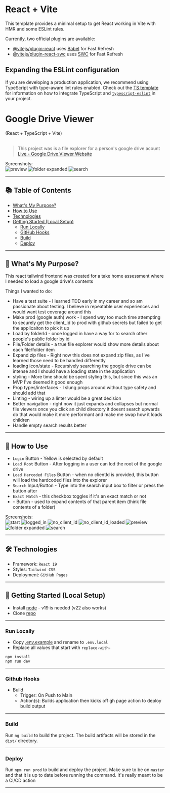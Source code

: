 # React + Vite

This template provides a minimal setup to get React working in Vite with HMR and some ESLint rules.

Currently, two official plugins are available:

- [@vitejs/plugin-react](https://github.com/vitejs/vite-plugin-react/blob/main/packages/plugin-react) uses [Babel](https://babeljs.io/) for Fast Refresh
- [@vitejs/plugin-react-swc](https://github.com/vitejs/vite-plugin-react/blob/main/packages/plugin-react-swc) uses [SWC](https://swc.rs/) for Fast Refresh

## Expanding the ESLint configuration

If you are developing a production application, we recommend using TypeScript with type-aware lint rules enabled. Check out the [TS template](https://github.com/vitejs/vite/tree/main/packages/create-vite/template-react-ts) for information on how to integrate TypeScript and [`typescript-eslint`](https://typescript-eslint.io) in your project.

# Google Drive Viewer
(React + TypeScript + Vite) <br/> <br/>

> This project was is a file explorer for a person's google drive acount<br/>
> [Live - Google Drive Viewer Website](https://google-drive-viewer.ryan-brock.com/)

Screenshots: <br/>
![preview](/screenshots/root_loaded.png)
![folder expanded](/screenshots/folder_expanded.png)
![search](/screenshots/search.png)

---

## 📚 Table of Contents

- [What's My Purpose?](#-whats-my-purpose)
- [How to Use](#-how-to-use)
- [Technologies](#-technologies)
- [Getting Started (Local Setup)](#-getting-started-local-setup)
    - [Run Locally](#run-locally)
    - [GitHub Hooks](#github-hooks)
    - [Build](#build)
    - [Deploy](#deploy)

---

## 🧠 What's My Purpose?

This react tailwind frontend was created for a take home assessment where I needed to load a google drive's contents <br/>

Things I wanted to do:
- Have a test suite - I learned TDD early in my career and so am passionate about testing. I believe in repeatable user experiences and would want test coverage around this
- Make prod (google auth) work - I spend way too much time attempting to securely get the client_id to prod with github secrets but failed to get the applicaiton to pick it up
- Load by folderId - once logged in have a way for to search other people's public folder by id
- File/Folder details - a true file explorer would show more details about each file/folder item
- Expand zip files - Right now this does not expand zip files, as I've learned those need to be handled differently
- loading icon/state - Recursively searching the google drive can be intense and I should have a loading state in the application
- styling - More time should be spent styling this, but since this was an MVP I've deemed it good enough
- Prop types/interfaces - I slung props around without type safety and should add that
- Linting - wiring up a linter would be a great decision
- Better navigation - right now it just expands and collapses but normal file viewers once you click an child directory it doesnt search upwards do that would make it more performant and make me swap how it loads children
- Handle empty search results better
---

## 🚦 How to Use

- `Login` Button - Yellow is selected by default
- `Load Root` Button - After logging in a user can lod the root of the google drive
- `Load Harcoded Files` Button - when no clientId is provided, this button will load the hardcoded files into the explorer <br/>
- `Search` Input/Button - Type into the search input box to filter or press the button after <br/>
- `Exact Match` - this checkbox toggles if it's an exact match or not
- `+` Button - used to expand contents of that parent item (think file contents of a folder)

Screenshots: <br/>
![start](/screenshots/start.png)
![logged_in](/screenshots/logged_in.png)
![no_client_id](/screenshots/no_client_id.png)
![no_client_id_loaded](/screenshots/no_client_id_loaded.png)
![preview](/screenshots/root_loaded.png)
![folder expanded](/screenshots/folder_expanded.png)
![search](/screenshots/search.png)

---

## 🛠 Technologies

- Framework: `React 19`
- Styles: `Tailwind CSS`
- Deployment: `GitHub Pages`

---

## 🚀 Getting Started (Local Setup)

* Install [node](https://nodejs.org/en) - v19 is needed (v22 also works)
* Clone [repo](https://github.com/rbrock44/google-drive-status)

---

### Run Locally

- Copy [.env.example](.env.example) and rename to `.env.local`
- Replace all values that start with `replace-with-` 

```
npm install
npm run dev
```

---

### Github Hooks

- Build
    - Trigger: On Push to Main
    - Action(s): Builds application then kicks off gh page action to deploy build output

---

### Build

Run `ng build` to build the project. The build artifacts will be stored in the `dist/` directory.

---

### Deploy

Run `npm run prod` to build and deploy the project. Make sure to be on `master` and that it is up to date before running the command. It's really meant to be a CI/CD action

---

